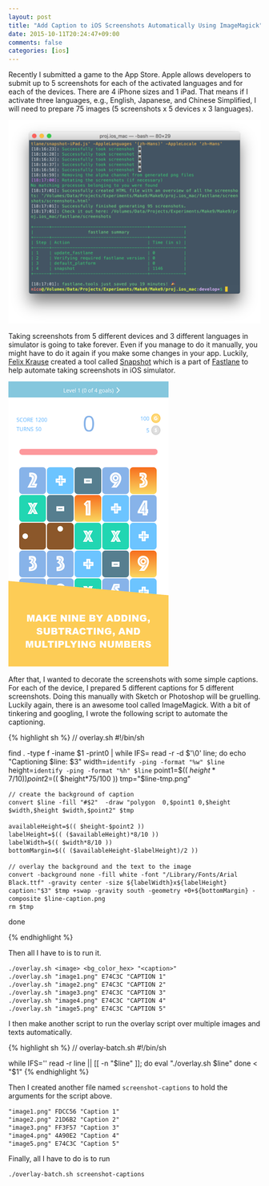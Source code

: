 ```yaml
---
layout: post
title: "Add Caption to iOS Screenshots Automatically Using ImageMagick"
date: 2015-10-11T20:24:47+09:00
comments: false
categories: [ios]
---
```


Recently I submitted a game to the App Store. Apple allows developers to submit up to 5 screenshots for each of the activated languages and for each of the devices. There are 4 iPhone sizes and 1 iPad. That means if I activate three languages, e.g., English, Japanese, and Chinese Simplified, I will need to prepare 75 images (5 screenshots x 5 devices x 3 languages).

<!-- more -->

![95 screenshots generated automatically](/assets/images/posts/fastlane-snapshot.png)

 Taking screenshots from 5 different devices and 3 different languages in simulator is going to take forever. Even if you manage to do it manually, you might have to do it again if you make some changes in your app. Luckily, [Felix Krause](https://twitter.com/KrauseFx) created a tool called [Snapshot](https://github.com/KrauseFx/snapshot) which is a part of [Fastlane](https://fastlane.tools) to help automate taking screenshots in iOS simulator.

 ![Captioned screenshots](/assets/images/posts/captioned-make9.png)

After that, I wanted to decorate the screenshots with some simple captions. For each of the device, I prepared 5 different captions for 5 different screenshots. Doing this manually with Sketch or Photoshop will be gruelling. Luckily again, there is an awesome tool called ImageMagick. With a bit of tinkering and googling, I wrote the following script to automate the captioning.

{% highlight sh %}
// overlay.sh
#!/bin/sh

find . -type f -iname $1 -print0 | while IFS= read -r -d $'\0' line; do
    echo "Captioning $line: $3"
    width=`identify -ping -format "%w" $line`
    height=`identify -ping -format "%h" $line`
    point1=$(( $height*7/10 ))
    point2=$(( $height*75/100 ))
    tmp="$line-tmp.png"

    // create the background of caption
    convert $line -fill "#$2"  -draw "polygon  0,$point1 0,$height $width,$height $width,$point2" $tmp

    availableHeight=$(( $height-$point2 ))
    labelHeight=$(( ($availableHeight)*8/10 ))
    labelWidth=$(( $width*8/10 ))
    bottomMargin=$(( ($availableHeight-$labelHeight)/2 ))

    // overlay the background and the text to the image 
    convert -background none -fill white -font "/Library/Fonts/Arial Black.ttf" -gravity center -size ${labelWidth}x${labelHeight} caption:"$3" $tmp +swap -gravity south -geometry +0+${bottomMargin} -composite $line-caption.png
    rm $tmp
done

{% endhighlight %}

Then all I have to is to run it.

    ./overlay.sh <image> <bg_color_hex> "<caption>"
    ./overlay.sh "image1.png" E74C3C "CAPTION 1"
    ./overlay.sh "image2.png" E74C3C "CAPTION 2"
    ./overlay.sh "image3.png" E74C3C "CAPTION 3"
    ./overlay.sh "image4.png" E74C3C "CAPTION 4"
    ./overlay.sh "image5.png" E74C3C "CAPTION 5"

I then make another script to run the overlay script over multiple images and texts automatically.

{% highlight sh %}
// overlay-batch.sh
#!/bin/sh

while IFS='' read -r line || [[ -n "$line" ]]; do
    eval "./overlay.sh $line"
done < "$1"
{% endhighlight %}

Then I created another file named `screenshot-captions` to hold the arguments for the script above.

```
"image1.png" FDCC56 "Caption 1"
"image2.png" 21D6B2 "Caption 2"
"image3.png" FF3F57 "Caption 3"
"image4.png" 4A90E2 "Caption 4"
"image5.png" E74C3C "Caption 5"

```

Finally, all I have to do is to run

    ./overlay-batch.sh screenshot-captions
